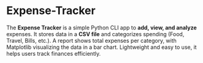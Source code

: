 # Expense-Tracker
The **Expense Tracker** is a simple Python CLI app to **add, view, and analyze** expenses. It stores data in a **CSV file** and categorizes spending (Food, Travel, Bills, etc.). A report shows total expenses per category, with Matplotlib visualizing the data in a bar chart. Lightweight and easy to use, it helps users track finances efficiently. 
